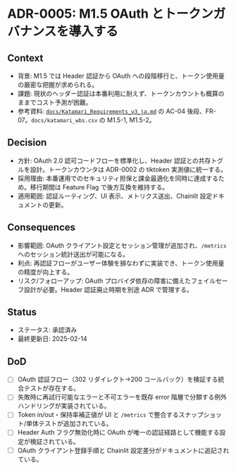 # ADR-0005: M1.5 OAuth とトークンガバナンスを導入する

## Context
- 背景: M1.5 では Header 認証から OAuth への段階移行と、トークン使用量の厳密な把握が求められる。
- 課題: 現状のヘッダー認証は本番利用に耐えず、トークンカウントも概算のままでコスト予測が困難。
- 参考資料: [`docs/Katamari_Requirements_v3_ja.md`](../Katamari_Requirements_v3_ja.md) の AC-04 後段、FR-07。`docs/katamari_wbs.csv` の M1.5-1, M1.5-2。

## Decision
- 方針: OAuth 2.0 認可コードフローを標準化し、Header 認証との共存トグルを設計。トークンカウンタは ADR-0002 の tiktoken 実測値に統一する。
- 採用理由: 本番運用でのセキュリティ担保と課金最適化を同時に達成するため。移行期間は Feature Flag で後方互換を維持する。
- 適用範囲: 認証ルーティング、UI 表示、メトリクス送出、Chainlit 設定ドキュメントの更新。

## Consequences
- 影響範囲: OAuth クライアント設定とセッション管理が追加され、`/metrics` へのセッション統計送出が可能になる。
- 利点: 再認証フローがユーザー体験を損なわずに実装でき、トークン使用量の精度が向上する。
- リスク/フォローアップ: OAuth プロバイダ依存の障害に備えたフェイルセーフ設計が必要。Header 認証廃止時期を別途 ADR で管理する。

## Status
- ステータス: 承認済み
- 最終更新日: 2025-02-14

## DoD
- [ ] OAuth 認証フロー（302 リダイレクト→200 コールバック）を検証する統合テストが存在する。
- [ ] 失敗時に再試行可能なエラーと不可エラーを既存 error 階層で分類する例外ハンドリングが実装されている。
- [ ] Token in/out・保持率補正値が UI と `/metrics` で整合するスナップショット/単体テストが追加されている。
- [ ] Header Auth フラグ無効化時に OAuth が唯一の認証経路として機能する設定が検証されている。
- [ ] OAuth クライアント登録手順と Chainlit 設定差分がドキュメントに追記されている。
